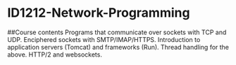# ID1212-Network-Programming
 
##Course contents
Programs that communicate over sockets with TCP and UDP.
Enciphered sockets with SMTP/IMAP/HTTPS.
Introduction to application servers (Tomcat) and frameworks (Run).
Thread handling for the above.
HTTP/2 and websockets.
